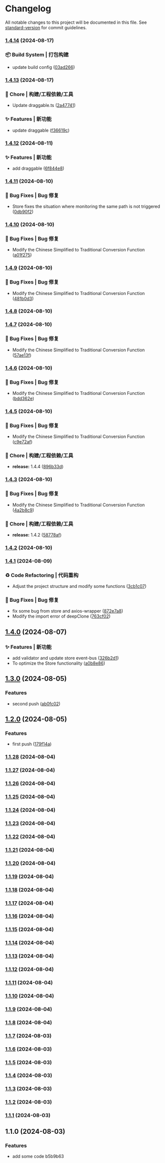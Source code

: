 # Changelog

All notable changes to this project will be documented in this file. See [standard-version](https://github.com/conventional-changelog/standard-version) for commit guidelines.

### [1.4.14](https://github.com/sao-lang/lania-utils/compare/v1.4.13...v1.4.14) (2024-08-17)


### 📦‍ Build System | 打包构建

* update build config ([03ad266](https://github.com/sao-lang/lania-utils/commit/03ad266e9987a7262cd8cc057169ce4904095843))

### [1.4.13](https://github.com/sao-lang/lania-utils/compare/v1.4.12...v1.4.13) (2024-08-17)


### 🚀 Chore | 构建/工程依赖/工具

* Update draggable.ts ([2a47741](https://github.com/sao-lang/lania-utils/commit/2a477412fcc879bfeff3fb369687e1ee4f74cc3b))


### ✨ Features | 新功能

* update draggable ([f36619c](https://github.com/sao-lang/lania-utils/commit/f36619c5284d1fdc3efa8040740e6f4230754abf))

### [1.4.12](https://github.com/sao-lang/lania-utils/compare/v1.4.11...v1.4.12) (2024-08-11)


### ✨ Features | 新功能

* add draggable ([6f844e8](https://github.com/sao-lang/lania-utils/commit/6f844e876bd3f870feed31d47050ac4d31950750))

### [1.4.11](https://github.com/sao-lang/lania-utils/compare/v1.4.10...v1.4.11) (2024-08-10)


### 🐛 Bug Fixes | Bug 修复

* Store fixes the situation where monitoring the same path is not triggered ([0db90f2](https://github.com/sao-lang/lania-utils/commit/0db90f2051f4c203bac695bcd50c5cfe4a1bfb94))

### [1.4.10](https://github.com/sao-lang/lania-utils/compare/v1.4.9...v1.4.10) (2024-08-10)


### 🐛 Bug Fixes | Bug 修复

* Modify the Chinese Simplified to Traditional Conversion Function ([a01f275](https://github.com/sao-lang/lania-utils/commit/a01f275c06439c4e11572048f3a048997a0e3d05))

### [1.4.9](https://github.com/sao-lang/lania-utils/compare/v1.4.8...v1.4.9) (2024-08-10)


### 🐛 Bug Fixes | Bug 修复

* Modify the Chinese Simplified to Traditional Conversion Function ([481b0d3](https://github.com/sao-lang/lania-utils/commit/481b0d30e47809e11a2a2e2f5270c9ff10595303))

### [1.4.8](https://github.com/sao-lang/lania-utils/compare/v1.4.7...v1.4.8) (2024-08-10)

### [1.4.7](https://github.com/sao-lang/lania-utils/compare/v1.4.6...v1.4.7) (2024-08-10)


### 🐛 Bug Fixes | Bug 修复

* Modify the Chinese Simplified to Traditional Conversion Function ([57ae13f](https://github.com/sao-lang/lania-utils/commit/57ae13f1b5a7f057045ff0c190f01740e9751a73))

### [1.4.6](https://github.com/sao-lang/lania-utils/compare/v1.4.5...v1.4.6) (2024-08-10)


### 🐛 Bug Fixes | Bug 修复

* Modify the Chinese Simplified to Traditional Conversion Function ([bdd362e](https://github.com/sao-lang/lania-utils/commit/bdd362eb2dfaab3a9f3348f48333af44243cf931))

### [1.4.5](https://github.com/sao-lang/lania-utils/compare/v1.4.4...v1.4.5) (2024-08-10)


### 🐛 Bug Fixes | Bug 修复

* Modify the Chinese Simplified to Traditional Conversion Function ([c9e72af](https://github.com/sao-lang/lania-utils/commit/c9e72afc48a6da9283f03fe6a1a394c79938ae76))


### 🚀 Chore | 构建/工程依赖/工具

* **release:** 1.4.4 ([896b33d](https://github.com/sao-lang/lania-utils/commit/896b33dbf31e82b1e162b540d0829bc2b6fc0f23))

### [1.4.3](https://github.com/sao-lang/lania-utils/compare/v1.4.2...v1.4.3) (2024-08-10)


### 🐛 Bug Fixes | Bug 修复

* Modify the Chinese Simplified to Traditional Conversion Function ([4a2b8c9](https://github.com/sao-lang/lania-utils/commit/4a2b8c94c2d4a0da73b30c9f87c2a1d82ac46e3a))


### 🚀 Chore | 构建/工程依赖/工具

* **release:** 1.4.2 ([58778af](https://github.com/sao-lang/lania-utils/commit/58778af5c071b236254c9fdf282b1c7a118228f2))

### [1.4.2](https://github.com/sao-lang/lania-utils/compare/v1.4.1...v1.4.2) (2024-08-10)

### [1.4.1](https://github.com/sao-lang/lania-utils/compare/v1.4.0...v1.4.1) (2024-08-09)


### ♻️ Code Refactoring | 代码重构

*  Adjust the project structure and modify some functions ([3cb1c07](https://github.com/sao-lang/lania-utils/commit/3cb1c07a65faa3c7f1e7702db517339a2a545900))


### 🐛 Bug Fixes | Bug 修复

* fix some bug from store and axios-wrapper ([872e7a8](https://github.com/sao-lang/lania-utils/commit/872e7a803dd6002df80266514cf2ee4dabe78cdf))
* Modify the import error of deepClone ([763cf02](https://github.com/sao-lang/lania-utils/commit/763cf0253c2bccbad7b4a1e16cf6a689d24b6a93))

## [1.4.0](https://github.com/sao-lang/lania-utils/compare/v1.3.0...v1.4.0) (2024-08-07)


### ✨ Features | 新功能

* add validator and update store event-bus ([326b2d1](https://github.com/sao-lang/lania-utils/commit/326b2d1a9daf3babb5584c9b3aab0bab9cb9265a))
* To optimize the Store functionality ([a0b8e86](https://github.com/sao-lang/lania-utils/commit/a0b8e86cdfa99c760d9512b3c0a3d858b1096201))

## [1.3.0](https://github.com/sao-lang/lania-utils/compare/v1.2.0...v1.3.0) (2024-08-05)


### Features

* second push ([ab0fc02](https://github.com/sao-lang/lania-utils/commit/ab0fc025e6038f9f58b182eade1d6b7c792d8c04))

## [1.2.0](https://github.com/sao-lang/lania-utils/compare/v1.1.28...v1.2.0) (2024-08-05)


### Features

* first push ([179f14a](https://github.com/sao-lang/lania-utils/commit/179f14a19408c14702bf716e1fdb69f91b0ef335))

### [1.1.28](///compare/v1.1.27...v1.1.28) (2024-08-04)

### [1.1.27](///compare/v1.1.26...v1.1.27) (2024-08-04)

### [1.1.26](///compare/v1.1.25...v1.1.26) (2024-08-04)

### [1.1.25](///compare/v1.1.23...v1.1.25) (2024-08-04)

### [1.1.24](///compare/v1.1.23...v1.1.24) (2024-08-04)

### [1.1.23](///compare/v1.1.22...v1.1.23) (2024-08-04)

### [1.1.22](///compare/v1.1.21...v1.1.22) (2024-08-04)

### [1.1.21](///compare/v1.1.20...v1.1.21) (2024-08-04)

### [1.1.20](///compare/v1.1.19...v1.1.20) (2024-08-04)

### [1.1.19](///compare/v1.1.18...v1.1.19) (2024-08-04)

### [1.1.18](///compare/v1.1.17...v1.1.18) (2024-08-04)

### [1.1.17](///compare/v1.1.16...v1.1.17) (2024-08-04)

### [1.1.16](///compare/v1.1.15...v1.1.16) (2024-08-04)

### [1.1.15](///compare/v1.1.14...v1.1.15) (2024-08-04)

### [1.1.14](///compare/v1.1.13...v1.1.14) (2024-08-04)

### [1.1.13](///compare/v1.1.12...v1.1.13) (2024-08-04)

### [1.1.12](///compare/v1.1.11...v1.1.12) (2024-08-04)

### [1.1.11](///compare/v1.1.10...v1.1.11) (2024-08-04)

### [1.1.10](///compare/v1.1.9...v1.1.10) (2024-08-04)

### [1.1.9](///compare/v1.1.8...v1.1.9) (2024-08-04)

### [1.1.8](///compare/v1.1.7...v1.1.8) (2024-08-04)

### [1.1.7](///compare/v1.1.6...v1.1.7) (2024-08-03)

### [1.1.6](///compare/v1.1.5...v1.1.6) (2024-08-03)

### [1.1.5](///compare/v1.1.4...v1.1.5) (2024-08-03)

### [1.1.4](///compare/v1.1.3...v1.1.4) (2024-08-03)

### [1.1.3](///compare/v1.1.2...v1.1.3) (2024-08-03)

### [1.1.2](///compare/v1.1.1...v1.1.2) (2024-08-03)

### [1.1.1](///compare/v1.1.0...v1.1.1) (2024-08-03)

## 1.1.0 (2024-08-03)


### Features

* add some code b5b9b63
